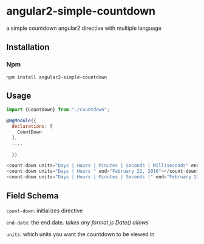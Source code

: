 # angular2-simple-countdown
a simple countdown angular2 directive with multiple language


## Installation

### Npm

`npm install angular2-simple-countdown`


## Usage
```javascript
import {CountDown} from "./countdown";

@NgModule({
  declarations: [
    CountDown
  ],
  ....
  
  })

<count-down units="Days | Hours | Minutes | Seconds | Milliseconds" end="February 22, 2016"></count-down>
<count-down units="Days | Hours " end="February 22, 2016"></count-down>
<count-down units="Days | Hours | Minutes | Seconds |" end="February 22, 2016"></count-down>
```
## Field Schema

`count-down`: initializes directive

`end-date`: the end date. _takes any format js Date() allows_

`units`: which units you want the countdown to be viewed in

